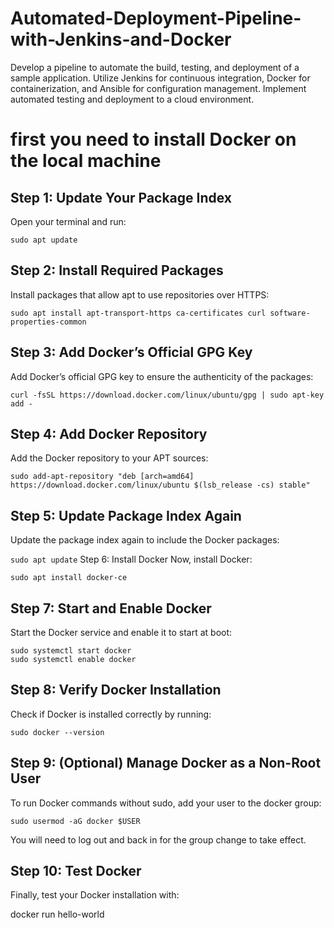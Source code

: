 # Automated-Deployment-Pipeline-with-Jenkins-and-Docker
Develop a pipeline to automate the build, testing, and deployment of a sample application. Utilize Jenkins for continuous integration, Docker for containerization, and Ansible for configuration management. Implement automated testing and deployment to a cloud environment.

# first you need to install Docker on the local machine  

## Step 1: Update Your Package Index
Open your terminal and run:

```
sudo apt update
```

## Step 2: Install Required Packages
Install packages that allow apt to use repositories over HTTPS:

```
sudo apt install apt-transport-https ca-certificates curl software-properties-common
```
## Step 3: Add Docker’s Official GPG Key
Add Docker’s official GPG key to ensure the authenticity of the packages:
```
curl -fsSL https://download.docker.com/linux/ubuntu/gpg | sudo apt-key add -
```

## Step 4: Add Docker Repository
Add the Docker repository to your APT sources:
```
sudo add-apt-repository "deb [arch=amd64] https://download.docker.com/linux/ubuntu $(lsb_release -cs) stable"
```
## Step 5: Update Package Index Again
Update the package index again to include the Docker packages:

``` sudo apt update ```
Step 6: Install Docker
Now, install Docker:

```
sudo apt install docker-ce
```
## Step 7: Start and Enable Docker
Start the Docker service and enable it to start at boot:

```
sudo systemctl start docker
sudo systemctl enable docker
```

## Step 8: Verify Docker Installation
Check if Docker is installed correctly by running:

```
sudo docker --version
```

## Step 9: (Optional) Manage Docker as a Non-Root User
To run Docker commands without sudo, add your user to the docker group:

```
sudo usermod -aG docker $USER
```
You will need to log out and back in for the group change to take effect.

## Step 10: Test Docker
Finally, test your Docker installation with:


docker run hello-world
